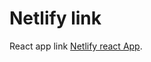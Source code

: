 # Netlify link

React app link [Netlify react App](https://63562d432ef0e123562f6402--bejewelled-frangollo-cfc5b1.netlify.app/).


